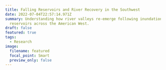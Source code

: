 ```yaml
---
title: Falling Reservoirs and River Recovery in the Southwest
date: 2022-07-04T22:57:14.971Z
summary: Understanding how river valleys re-emerge following inundation by
  reservoirs across the American West.
draft: false
featured: true
tags:
  - Research
image:
  filename: featured
  focal_point: Smart
  preview_only: false
---
```

